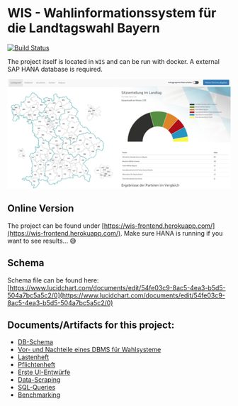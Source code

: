 WIS - Wahlinformationssystem für die Landtagswahl Bayern
=====
[![Build Status](https://travis-ci.com/Jibbow/DB-Wahlinformationssystem.svg?token=Gbt4HtMxLu7efcXXADkH&branch=master)](https://travis-ci.com/Jibbow/DB-Wahlinformationssystem)

The project itself is located in `WIS` and can be run with docker. A external SAP HANA database is required.

![screenshot](./screenshot.png)

## Online Version
The project can be found under [https://wis-frontend.herokuapp.com/](https://wis-frontend.herokuapp.com/). Make sure HANA is running if you want to see results... 😅

## Schema
Schema file can be found here:  
[https://www.lucidchart.com/documents/edit/54fe03c9-8ac5-4ea3-b5d5-504a7bc5a5c2/0](https://www.lucidchart.com/documents/edit/54fe03c9-8ac5-4ea3-b5d5-504a7bc5a5c2/0)

## Documents/Artifacts for this project:
 - [DB-Schema](https://github.com/Jibbow/DB-Wahlinformationssystem/blob/master/WIS/DB-Schema.pdf)
 - [Vor- und Nachteile eines DBMS für Wahlsysteme](https://github.com/Jibbow/DB-Wahlinformationssystem/blob/master/Session1/Vorteile-Nachteile.md)
 - [Lastenheft](https://github.com/Jibbow/DB-Wahlinformationssystem/blob/master/Session2/Lastenheft_WIS.pdf)
 - [Pflichtenheft](https://github.com/Jibbow/DB-Wahlinformationssystem/blob/master/Session3/Pflichtenheft_WIS.pdf)
 - [Erste UI-Entwürfe](https://github.com/Jibbow/DB-Wahlinformationssystem/blob/master/Session3/ui_main.PNG)
 - [Data-Scraping](https://github.com/Jibbow/DB-Wahlinformationssystem/tree/master/Session4)
 - [SQL-Queries](https://github.com/Jibbow/DB-Wahlinformationssystem/tree/master/WIS/backend/queries)
 - [Benchmarking](https://github.com/Jibbow/DB-Wahlinformationssystem/tree/master/Benchmarking)
